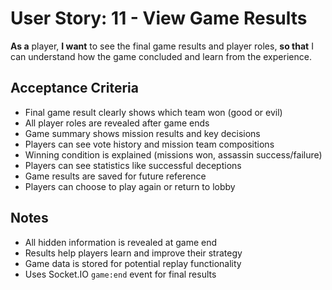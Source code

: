 # User Story: 11 - View Game Results

**As a** player,
**I want** to see the final game results and player roles,
**so that** I can understand how the game concluded and learn from the experience.

## Acceptance Criteria

* Final game result clearly shows which team won (good or evil)
* All player roles are revealed after game ends
* Game summary shows mission results and key decisions
* Players can see vote history and mission team compositions
* Winning condition is explained (missions won, assassin success/failure)
* Players can see statistics like successful deceptions
* Game results are saved for future reference
* Players can choose to play again or return to lobby

## Notes

* All hidden information is revealed at game end
* Results help players learn and improve their strategy
* Game data is stored for potential replay functionality
* Uses Socket.IO `game:end` event for final results
